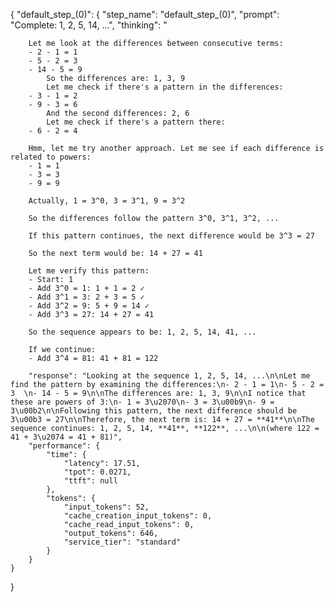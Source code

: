 {
    "default_step_(0)": {
        "step_name": "default_step_(0)",
        "prompt": "Complete: 1, 2, 5, 14, ...",
        "thinking": "
        
        Let me look at the differences between consecutive terms:
        - 2 - 1 = 1
        - 5 - 2 = 3
        - 14 - 5 = 9
            So the differences are: 1, 3, 9
            Let me check if there's a pattern in the differences:
        - 3 - 1 = 2
        - 9 - 3 = 6
            And the second differences: 2, 6
            Let me check if there's a pattern there:
        - 6 - 2 = 4

        Hmm, let me try another approach. Let me see if each difference is related to powers:
        - 1 = 1
        - 3 = 3
        - 9 = 9

        Actually, 1 = 3^0, 3 = 3^1, 9 = 3^2

        So the differences follow the pattern 3^0, 3^1, 3^2, ...

        If this pattern continues, the next difference would be 3^3 = 27

        So the next term would be: 14 + 27 = 41

        Let me verify this pattern:
        - Start: 1
        - Add 3^0 = 1: 1 + 1 = 2 ✓
        - Add 3^1 = 3: 2 + 3 = 5 ✓
        - Add 3^2 = 9: 5 + 9 = 14 ✓
        - Add 3^3 = 27: 14 + 27 = 41

        So the sequence appears to be: 1, 2, 5, 14, 41, ...

        If we continue:
        - Add 3^4 = 81: 41 + 81 = 122    

        "response": "Looking at the sequence 1, 2, 5, 14, ...\n\nLet me find the pattern by examining the differences:\n- 2 - 1 = 1\n- 5 - 2 = 3  \n- 14 - 5 = 9\n\nThe differences are: 1, 3, 9\n\nI notice that these are powers of 3:\n- 1 = 3\u2070\n- 3 = 3\u00b9\n- 9 = 3\u00b2\n\nFollowing this pattern, the next difference should be 3\u00b3 = 27\n\nTherefore, the next term is: 14 + 27 = **41**\n\nThe sequence continues: 1, 2, 5, 14, **41**, **122**, ...\n\n(where 122 = 41 + 3\u2074 = 41 + 81)",
        "performance": {
            "time": {
                "latency": 17.51,
                "tpot": 0.0271,
                "ttft": null
            },
            "tokens": {
                "input_tokens": 52,
                "cache_creation_input_tokens": 0,
                "cache_read_input_tokens": 0,
                "output_tokens": 646,
                "service_tier": "standard"
            }
        }
    }
}